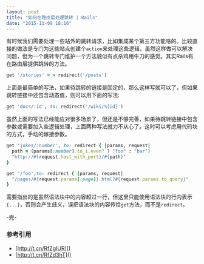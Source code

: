 ```yaml
---
layout: post
title: "如何在路由层处理跳转 | Rails"
date: "2015-11-09 18:16"
---
```


有时候我们需要处理一些站外的跳转请求，比如集成某个第三方功能啥的。比较直接的做法是专门为这些站点创建个`action`来处理这些逻辑，虽然这样做可以解决问题，但为一个跳转专门维护一个方法貌似有点杀鸡用牛刀的感觉。其实Rails有在路由层提供跳转的方法。


```ruby
get '/stories' = > redirect('/posts')
```
上面是最简单的写法，如果待跳转的链接是固定的，那么这样写就可以了，但如果跳转链接中还包含动态值，则可以用下面的写法:

```ruby
get 'docs/:id', to: redirect('/wiki/%{id}')
```

虽然上面的写法已经能应对很多场景了，但还是不够完善，如果待跳转链接中包含参数或需要加入些逻辑处理，上面两种写法就力不从心了。这时可以考虑用代码块的方式，手动的嫁接参数。

```ruby
get 'jokes/:number', to: redirect { |params, request|
  path = (params[:number].to_i.even? ? "foo" : "bar")
  "http://#{request.host_with_port}/#{path}"
}
```

```ruby
get '/foo',to: redirect { |params, request| 
  "/pages/#{request.params[:page]}.html?#{request.params.to_query}"
}
```

需要指出的是虽然语法块中的内容超过一行，但这里只能使用语法块的行内表示`{...}`，否则会产生歧义，误把语法块的内容传给`get`方法，而不是`redirect`。

-完-

### 参考引用
+ [http://t.cn/RfZgIUR]()
+ [http://t.cn/RfZd3hT]()
